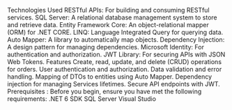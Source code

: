 Technologies Used
RESTful APIs: For building and consuming RESTful services.
SQL Server: A relational database management system to store and retrieve data.
Entity Framework Core: An object-relational mapper (ORM) for .NET CORE.
LINQ: Language Integrated Query for querying data.
Auto Mapper: A library to automatically map objects.
Dependency Injection: A design pattern for managing dependencies.
Microsoft Identity: For authentication and authorization.
JWT Library: For securing APIs with JSON Web Tokens.
Features
Create, read, update, and delete (CRUD) operations for orders.
User authentication and authorization.
Data validation and error handling.
Mapping of DTOs to entities using Auto Mapper.
Dependency injection for managing Services lifetimes.
Secure API endpoints with JWT.
Prerequisites : Before you begin, ensure you have met the following requirements:
.NET 6 SDK
SQL Server
Visual Studio

